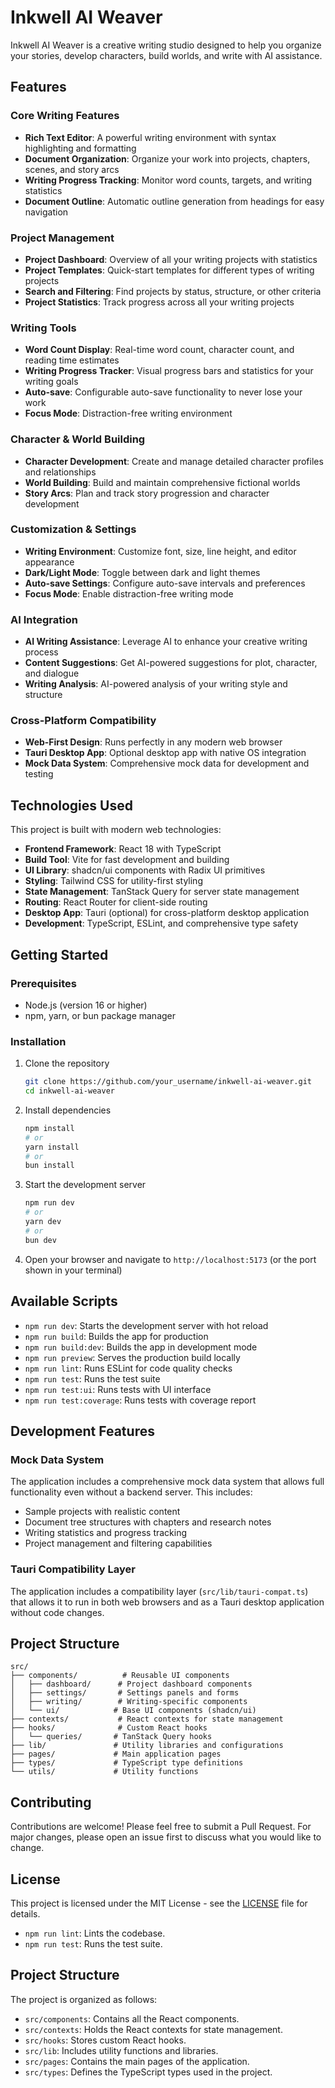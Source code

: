 # Inkwell AI Weaver

Inkwell AI Weaver is a creative writing studio designed to help you organize your stories, develop characters, build worlds, and write with AI assistance.

## Features

### Core Writing Features
- **Rich Text Editor**: A powerful writing environment with syntax highlighting and formatting
- **Document Organization**: Organize your work into projects, chapters, scenes, and story arcs
- **Writing Progress Tracking**: Monitor word counts, targets, and writing statistics
- **Document Outline**: Automatic outline generation from headings for easy navigation

### Project Management
- **Project Dashboard**: Overview of all your writing projects with statistics
- **Project Templates**: Quick-start templates for different types of writing projects
- **Search and Filtering**: Find projects by status, structure, or other criteria
- **Project Statistics**: Track progress across all your writing projects

### Writing Tools
- **Word Count Display**: Real-time word count, character count, and reading time estimates
- **Writing Progress Tracker**: Visual progress bars and statistics for your writing goals
- **Auto-save**: Configurable auto-save functionality to never lose your work
- **Focus Mode**: Distraction-free writing environment

### Character & World Building
- **Character Development**: Create and manage detailed character profiles and relationships
- **World Building**: Build and maintain comprehensive fictional worlds
- **Story Arcs**: Plan and track story progression and character development

### Customization & Settings
- **Writing Environment**: Customize font, size, line height, and editor appearance
- **Dark/Light Mode**: Toggle between dark and light themes
- **Auto-save Settings**: Configure auto-save intervals and preferences
- **Focus Mode**: Enable distraction-free writing mode

### AI Integration
- **AI Writing Assistance**: Leverage AI to enhance your creative writing process
- **Content Suggestions**: Get AI-powered suggestions for plot, character, and dialogue
- **Writing Analysis**: AI-powered analysis of your writing style and structure

### Cross-Platform Compatibility
- **Web-First Design**: Runs perfectly in any modern web browser
- **Tauri Desktop App**: Optional desktop app with native OS integration
- **Mock Data System**: Comprehensive mock data for development and testing

## Technologies Used

This project is built with modern web technologies:

- **Frontend Framework**: React 18 with TypeScript
- **Build Tool**: Vite for fast development and building
- **UI Library**: shadcn/ui components with Radix UI primitives
- **Styling**: Tailwind CSS for utility-first styling
- **State Management**: TanStack Query for server state management
- **Routing**: React Router for client-side routing
- **Desktop App**: Tauri (optional) for cross-platform desktop application
- **Development**: TypeScript, ESLint, and comprehensive type safety

## Getting Started

### Prerequisites

- Node.js (version 16 or higher)
- npm, yarn, or bun package manager

### Installation

1. Clone the repository
   ```bash
   git clone https://github.com/your_username/inkwell-ai-weaver.git
   cd inkwell-ai-weaver
   ```

2. Install dependencies
   ```bash
   npm install
   # or
   yarn install
   # or
   bun install
   ```

3. Start the development server
   ```bash
   npm run dev
   # or
   yarn dev
   # or
   bun dev
   ```

4. Open your browser and navigate to `http://localhost:5173` (or the port shown in your terminal)

## Available Scripts

- `npm run dev`: Starts the development server with hot reload
- `npm run build`: Builds the app for production
- `npm run build:dev`: Builds the app in development mode
- `npm run preview`: Serves the production build locally
- `npm run lint`: Runs ESLint for code quality checks
- `npm run test`: Runs the test suite
- `npm run test:ui`: Runs tests with UI interface
- `npm run test:coverage`: Runs tests with coverage report

## Development Features

### Mock Data System
The application includes a comprehensive mock data system that allows full functionality even without a backend server. This includes:

- Sample projects with realistic content
- Document tree structures with chapters and research notes
- Writing statistics and progress tracking
- Project management and filtering capabilities

### Tauri Compatibility Layer
The application includes a compatibility layer (`src/lib/tauri-compat.ts`) that allows it to run in both web browsers and as a Tauri desktop application without code changes.

## Project Structure

```
src/
├── components/          # Reusable UI components
│   ├── dashboard/      # Project dashboard components
│   ├── settings/       # Settings panels and forms
│   ├── writing/        # Writing-specific components
│   └── ui/            # Base UI components (shadcn/ui)
├── contexts/           # React contexts for state management
├── hooks/              # Custom React hooks
│   └── queries/       # TanStack Query hooks
├── lib/               # Utility libraries and configurations
├── pages/             # Main application pages
├── types/             # TypeScript type definitions
└── utils/             # Utility functions
```

## Contributing

Contributions are welcome! Please feel free to submit a Pull Request. For major changes, please open an issue first to discuss what you would like to change.

## License

This project is licensed under the MIT License - see the [LICENSE](LICENSE) file for details.
- `npm run lint`: Lints the codebase.
- `npm run test`: Runs the test suite.

## Project Structure

The project is organized as follows:

- `src/components`: Contains all the React components.
- `src/contexts`: Holds the React contexts for state management.
- `src/hooks`: Stores custom React hooks.
- `src/lib`: Includes utility functions and libraries.
- `src/pages`: Contains the main pages of the application.
- `src/types`: Defines the TypeScript types used in the project.